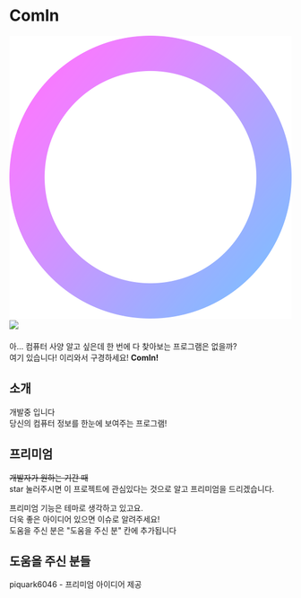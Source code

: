 # ComIn
<img src="/Image/ComInlogo.png">
<img src = "https://img.shields.io/badge/C%23-Form-green"> <br> <br>
아... 컴퓨터 사양 알고 싶은데 한 번에 다 찾아보는 프로그램은 없을까?</b> <br>
여기 있습니다! 이리와서 구경하세요! <b>ComIn!</b> <br>

## 소개
개발중 입니다 <br>
당신의 컴퓨터 정보를 한눈에 보여주는 프로그램!





## 프리미엄
~~개발자가 원하는 기간 때~~ <br>
star 눌러주시면 이 프로젝트에 관심있다는 것으로 알고 프리미엄을 드리겠습니다.  <br>

프리미엄 기능은 테마로 생각하고 있고요. <br>
더욱 좋은 아이디어 있으면 이슈로 알려주세요! <br>
도움을 주신 분은 "도움을 주신 분" 칸에 추가됩니다 <br>

## 도움을 주신 분들
piquark6046 - 프리미엄 아이디어 제공
